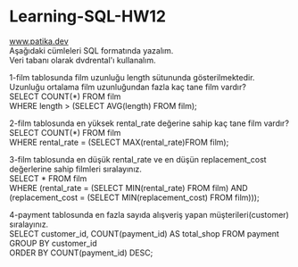 # Learning-SQL-HW12
www.patika.dev  \
Aşağıdaki cümleleri SQL formatında yazalım. \
Veri tabanı olarak dvdrental'ı kullanalım.

1-film tablosunda film uzunluğu length sütununda gösterilmektedir. Uzunluğu ortalama film uzunluğundan fazla kaç tane film vardır? \
SELECT COUNT(*) FROM film \
WHERE length > (SELECT AVG(length) FROM film);

2-film tablosunda en yüksek rental_rate değerine sahip kaç tane film vardır? \
SELECT COUNT(*) FROM film \
WHERE rental_rate = (SELECT MAX(rental_rate)FROM film);

3-film tablosunda en düşük rental_rate ve en düşün replacement_cost değerlerine sahip filmleri sıralayınız. \
SELECT * FROM film \
WHERE (rental_rate = (SELECT MIN(rental_rate) FROM film) AND (replacement_cost = (SELECT MIN(replacement_cost) FROM film)));

4-payment tablosunda en fazla sayıda alışveriş yapan müşterileri(customer) sıralayınız. \
SELECT customer_id, COUNT(payment_id) AS total_shop FROM payment \
GROUP BY customer_id \
ORDER BY COUNT(payment_id) DESC;
